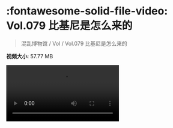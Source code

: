 # :fontawesome-solid-file-video: Vol.079 比基尼是怎么来的

> 混乱博物馆 / Vol / Vol.079 比基尼是怎么来的

**视频大小**: 57.77 MB

<div class="video"><video src="https://file.hsyhx.top/archive/混乱博物馆/Vol/079.mp4" controls preload>🤔 您的浏览器不支持 video 标签</video></div>
